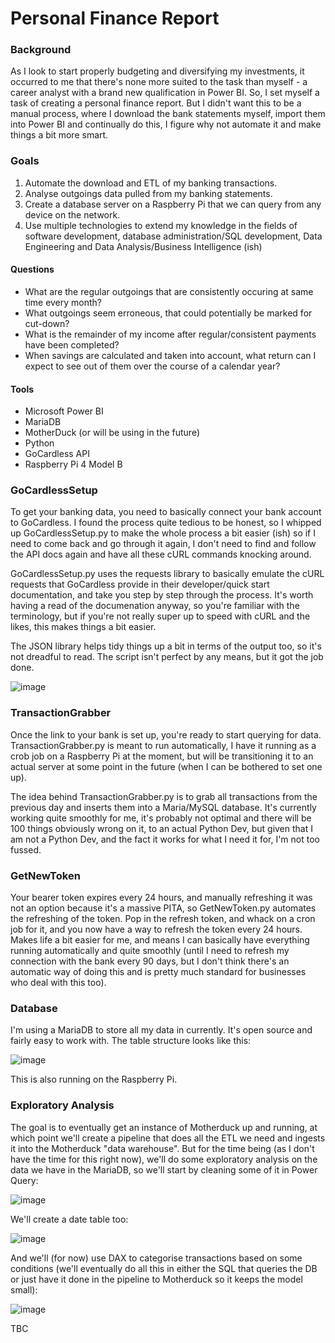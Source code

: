 # Personal Finance Report

### Background
As I look to start properly budgeting and diversifying my investments, it occurred to me that there's none more suited to the task than myself - a career analyst with a brand new qualification in Power BI. So, I set myself a task of creating a personal finance report. But I didn't want this to be a manual process, where I download the bank statements myself, import them into Power BI and continually do this, I figure why not automate it and make things a bit more smart. 

### Goals
1. Automate the download and ETL of my banking transactions.
2. Analyse outgoings data pulled from my banking statements.
3. Create a database server on a Raspberry Pi that we can query from any device on the network.
4. Use multiple technologies to extend my knowledge in the fields of software development, database administration/SQL development, Data Engineering and Data Analysis/Business Intelligence (ish)
#### Questions
* What are the regular outgoings that are consistently occuring at same time every month?
* What outgoings seem erroneous, that could potentially be marked for cut-down?
* What is the remainder of my income after regular/consistent payments have been completed?
* When savings are calculated and taken into account, what return can I expect to see out of them over the course of a calendar year?

#### Tools
* Microsoft Power BI
* MariaDB
* MotherDuck (or will be using in the future)
* Python
* GoCardless API
* Raspberry Pi 4 Model B

### GoCardlessSetup
To get your banking data, you need to basically connect your bank account to GoCardless. I found the process quite tedious to be honest, so I whipped up GoCardlessSetup.py to make the whole process a bit easier (ish) so if I need to come back and go through it again, I don't need to find and follow the API docs again and have all these cURL commands knocking around. 

GoCardlessSetup.py uses the requests library to basically emulate the cURL requests that GoCardless provide in their developer/quick start documentation, and take you step by step through the process. It's worth having a read of the documenation anyway, so you're familiar with the terminology, but if you're not really super up to speed with cURL and the likes, this makes things a bit easier. 

The JSON library helps tidy things up a bit in terms of the output too, so it's not dreadful to read. The script isn't perfect by any means, but it got the job done.

![image](https://github.com/user-attachments/assets/7f54a600-3199-41ad-b89d-9861ca8090bc)

### TransactionGrabber
Once the link to your bank is set up, you're ready to start querying for data. TransactionGrabber.py is meant to run automatically, I have it running as a crob job on a Raspberry Pi at the moment, but will be transitioning it to an actual server at some point in the future (when I can be bothered to set one up). 

The idea behind TransactionGrabber.py is to grab all transactions from the previous day and inserts them into a Maria/MySQL database. It's currently working quite smoothly for me, it's probably not optimal and there will be 100 things obviously wrong on it, to an actual Python Dev, but given that I am not a Python Dev, and the fact it works for what I need it for, I'm not too fussed. 

### GetNewToken
Your bearer token expires every 24 hours, and manually refreshing it was not an option because it's a massive PITA, so GetNewToken.py automates the refreshing of the token. Pop in the refresh token, and whack on a cron job for it, and you now have a way to refresh the token every 24 hours. Makes life a bit easier for me, and means I can basically have everything running automatically and quite smoothly (until I need to refresh my connection with the bank every 90 days, but I don't think there's an automatic way of doing this and is pretty much standard for businesses who deal with this too).

### Database
I'm using a MariaDB to store all my data in currently. It's open source and fairly easy to work with. The table structure looks like this:

![image](https://github.com/user-attachments/assets/58070f55-6241-43dc-bdfc-40f905a1941e)

This is also running on the Raspberry Pi. 

### Exploratory Analysis
The goal is to eventually get an instance of Motherduck up and running, at which point we'll create a pipeline that does all the ETL we need and ingests it into the Motherduck "data warehouse". But for the time being (as I don't have the time for this right now), we'll do some exploratory analysis on the data we have in the MariaDB, so we'll start by cleaning some of it in Power Query:

![image](https://github.com/user-attachments/assets/e76e4d48-ebc1-475b-989d-7ebd0c93183d)

We'll create a date table too:

![image](https://github.com/user-attachments/assets/c589768a-8b6c-4433-992f-bd4bd8983f98)

And we'll (for now) use DAX to categorise transactions based on some conditions (we'll eventually do all this in either the SQL that queries the DB or just have it done in the pipeline to Motherduck so it keeps the model small):

![image](https://github.com/user-attachments/assets/78549f29-17cb-4bbe-b23a-aa6796fa4803)

TBC

